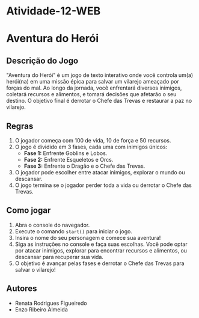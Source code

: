 # Atividade-12-WEB

# Aventura do Herói

## Descrição do Jogo
"Aventura do Herói" é um jogo de texto interativo onde você controla um(a) herói(na) em uma missão épica para salvar um vilarejo ameaçado por forças do mal. Ao longo da jornada, você enfrentará diversos inimigos, coletará recursos e alimentos, e tomará decisões que afetarão o seu destino. O objetivo final é derrotar o Chefe das Trevas e restaurar a paz no vilarejo.

## Regras
1. O jogador começa com 100 de vida, 10 de força e 50 recursos.
2. O jogo é dividido em 3 fases, cada uma com inimigos únicos:
   - **Fase 1:** Enfrente Goblins e Lobos.
   - **Fase 2:** Enfrente Esqueletos e Orcs.
   - **Fase 3:** Enfrente o Dragão e o Chefe das Trevas.
3. O jogador pode escolher entre atacar inimigos, explorar o mundo ou descansar.
4. O jogo termina se o jogador perder toda a vida ou derrotar o Chefe das Trevas.

## Como jogar
1. Abra o console do navegador.
2. Execute o comando `start()` para iniciar o jogo.
3. Insira o nome do seu personagem e comece sua aventura!
4. Siga as instruções no console e faça suas escolhas. Você pode optar por atacar inimigos, explorar para encontrar recursos e alimentos, ou descansar para recuperar sua vida.
5. O objetivo é avançar pelas fases e derrotar o Chefe das Trevas para salvar o vilarejo!

## Autores
- Renata Rodrigues Figueiredo
- Enzo Ribeiro Almeida
